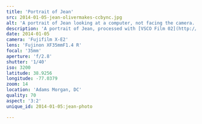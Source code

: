 ```yaml
---
title: 'Portrait of Jean'
src: 2014-01-05-jean-olivermakes-ccbync.jpg
alt: 'A portrait of Jean looking at a computer, not facing the camera.'
description: 'A portrait of Jean, processed with [VSCO Film 02](http://vsco.co/film) (Fuji Superia 1600).'
date: 2014-01-05
camera: 'Fujifilm X-E2'
lens: 'Fujinon XF35mmF1.4 R'
focal: '35mm'
aperture: 'f/2.8'
shutter: '1/40'
iso: 3200
latitude: 38.9256
longitude: -77.0379
zoom: 14
location: 'Adams Morgan, DC'
quality: 70
aspect: '3:2'
unique_id: 2014-01-05:jean-photo

---
```

